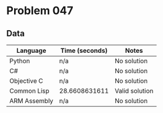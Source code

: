 # Problem 047
## Data 
| Language | Time (seconds) | Notes |
| --- | --- | --- |
| Python | n/a | No solution | 
| C# | n/a | No solution | 
| Objective C | n/a | No solution | 
| Common Lisp | 28.6608631611 | Valid solution | 
| ARM Assembly | n/a | No solution | 
